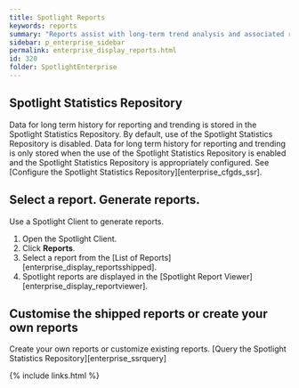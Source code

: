 ```yaml
---
title: Spotlight Reports
keywords: reports
summary: "Reports assist with long-term trend analysis and associated reporting."
sidebar: p_enterprise_sidebar
permalink: enterprise_display_reports.html
id: 320
folder: SpotlightEnterprise
---
```



## Spotlight Statistics Repository

Data for long term history for reporting and trending is stored in the Spotlight Statistics Repository. By default, use of the Spotlight Statistics Repository is disabled. Data for long term history for reporting and trending is only stored when the use of the Spotlight Statistics Repository is enabled and the Spotlight Statistics Repository is appropriately configured. See [Configure the Spotlight Statistics Repository][enterprise_cfgds_ssr].


## Select a report. Generate reports.

Use a Spotlight Client to generate reports.

1. Open the Spotlight Client.
2. Click **Reports**.
3. Select a report from the [List of Reports][enterprise_display_reportsshipped].
4. Spotlight reports are displayed in the [Spotlight Report Viewer][enterprise_display_reportviewer].


## Customise the shipped reports or create your own reports

Create your own reports or customize existing reports. [Query the Spotlight Statistics Repository][enterprise_ssrquery]

{% include links.html %}
